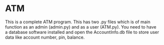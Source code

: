 # ATM
This is a complete ATM program.
This has two .py files which is of main function as an admin (admin.py) and as a user (ATM.py).
You need to have a database software installed and open the AccountInfo.db file to store user data like account number, pin, balance.
